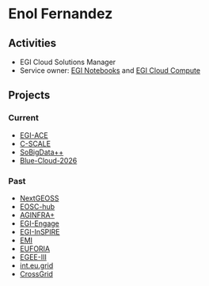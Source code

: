 # Enol Fernandez

## Activities

* EGI Cloud Solutions Manager
* Service owner: [EGI Notebooks](https://www.egi.eu/service/notebooks/)
  and [EGI Cloud Compute](https://www.egi.eu/service/cloud-compute/)

## Projects

### Current 
 * [EGI-ACE](https://www.egi.eu/project/egi-ace/)
 * [C-SCALE](https://c-scale.eu/)
 * [SoBigData++](https://plusplus.sobigdata.eu/)
 * [Blue-Cloud-2026](https://blue-cloud.org/blue-cloud-2026)

### Past
 * [NextGEOSS](https://nextgeoss.eu/)
 * [EOSC-hub](http://www.eosc-hub.eu/)
 * [AGINFRA+](http://www.plus.aginfra.eu/)
 * [EGI-Engage](http://www.egi.eu)
 * [EGI-InSPIRE](http://www.egi.eu)
 * [EMI](http://www.eu-emi.eu)
 * [EUFORIA](http://www.euforia-project.eu/)
 * [EGEE-III](http://www.eu-egee.org)
 * [int.eu.grid](http://www.interactive-grid.eu/)
 * [CrossGrid](http://www.eu-crossgrid.org/)
